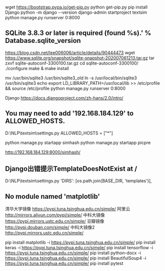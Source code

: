 wget https://bootstrap.pypa.io/get-pip.py
python get-pip.py
pip install Django
python -m django --version
django-admin startproject textsim
python manage.py runserver 0:8000

## SQLite 3.8.3 or later is required (found %s).' % Database.sqlite_version
https://blog.csdn.net/lee006006/article/details/90444473
wget https://www.sqlite.org/snapshot/sqlite-snapshot-202007061213.tar.gz
tar zxvf sqlite-autoconf-3300100.tar.gz
cd sqlite-autoconf-3300100/
./configure
make & make install


mv /usr/bin/sqlite3  /usr/bin/sqlite3_old
ln -s /usr/local/bin/sqlite3   /usr/bin/sqlite3
echo  export LD_LIBRARY_PATH=/usr/local/lib >> /etc/profile && source /etc/profile
python manage.py runserver 0:8000

Django
 https://docs.djangoproject.com/zh-hans/2.0/intro/

 ## You may need to add '192.168.184.129' to ALLOWED_HOSTS.
 D:\NLP\textsim\settings.py
 ALLOWED_HOSTS = ["*"]


 python manage.py startapp simhash
 python manage.py startapp picpre
 
 http://192.168.184.129:8000/simhash/
 
 
 ## Django出错提示TemplateDoesNotExist at /
  D:\NLP\textsim\settings.py
'DIRS': [os.path.join(BASE_DIR, 'templates')],




## No module named 'matplotlib'
清华大学镜像
https://pypi.tuna.tsinghua.edu.cn/simple/
阿里云
http://mirrors.aliyun.com/pypi/simple/
中科大镜像
https://pypi.mirrors.ustc.edu.cn/simple/
豆瓣镜像
http://pypi.douban.com/simple/
中科大镜像2
http://pypi.mirrors.ustc.edu.cn/simple/

pip install matplotlib -i https://pypi.tuna.tsinghua.edu.cn/simple/
pip install keras -i https://pypi.tuna.tsinghua.edu.cn/simple/
pip install tensorflow  -i https://pypi.tuna.tsinghua.edu.cn/simple/
pip install python-docx -i https://pypi.tuna.tsinghua.edu.cn/simple/
pip install BeautifulSoup4 -i https://pypi.tuna.tsinghua.edu.cn/simple/
pip install pytest